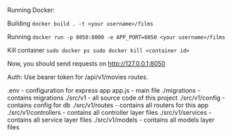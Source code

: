 Running Docker:

Building
``
docker build . -t <your username>/films
``

Running
``
docker run -p 8050:8000 -e APP_PORT=8050 <your username>/films
``

Kill container
``
sudo docker ps
sudo docker kill <container id>
``

Now, you should send requests on http://127.0.0.1:8050

Auth:
  Use bearer token for /api/v1/movies routes.

.env - configuration for express app
app.js - main file
./migrations - contains migrations
./src/v1 - all source code of this project
./src/v1/config - contains config for db
./src/v1/routes - contains all routers for this app
./src/v1/controllers - contains all controller layer files
./src/v1/services - contains all service layer files
./src/v1/models - contains all models layer files